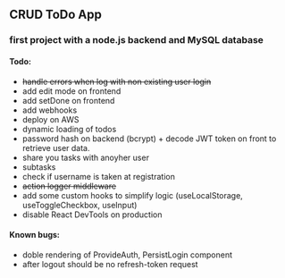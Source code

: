 ## CRUD ToDo App

### first project with a node.js backend and MySQL database


#### Todo:
- ~~handle errors when log with non existing user login~~
- add edit mode on frontend
- add setDone on frontend
- add webhooks
- deploy on AWS
- dynamic loading of todos
- password hash on backend (bcrypt) + decode JWT token on front to retrieve user data.
- share you tasks with anoyher user
- subtasks
- check if username is taken at registration
- ~~action logger middleware~~
- add some custom hooks to simplify logic (useLocalStorage, useToggleCheckbox, useInput)
- disable React DevTools on production 

#### Known bugs:
- doble rendering of ProvideAuth, PersistLogin component
- after logout should be no refresh-token request
